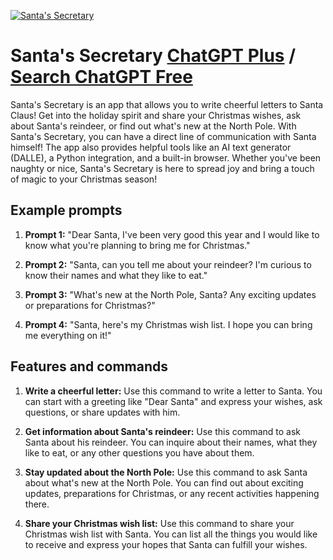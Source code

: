 
[![Santa's Secretary](https://files.oaiusercontent.com/file-VdCYOnJu25lPQkBooaWr1Vw7?se=2123-10-16T22%3A29%3A32Z&sp=r&sv=2021-08-06&sr=b&rscc=max-age%3D31536000%2C%20immutable&rscd=attachment%3B%20filename%3D48943567-456c-483f-91ed-c006a7426384.png&sig=NH9yVVtkJvC9mz2mIR5gB%2Bx48ggnpZ7OK3DkouV4C6w%3D)](https://chat.openai.com/g/g-Z6frbDHlH-santa-s-secretary)

# Santa's Secretary [ChatGPT Plus](https://chat.openai.com/g/g-Z6frbDHlH-santa-s-secretary) / [Search ChatGPT Free](https://gptcall.net/index.html#/?search=Santa's%20Secretary)

Santa's Secretary is an app that allows you to write cheerful letters to Santa Claus! Get into the holiday spirit and share your Christmas wishes, ask about Santa's reindeer, or find out what's new at the North Pole. With Santa's Secretary, you can have a direct line of communication with Santa himself! The app also provides helpful tools like an AI text generator (DALLE), a Python integration, and a built-in browser. Whether you've been naughty or nice, Santa's Secretary is here to spread joy and bring a touch of magic to your Christmas season!

## Example prompts

1. **Prompt 1:** "Dear Santa, I've been very good this year and I would like to know what you're planning to bring me for Christmas."

2. **Prompt 2:** "Santa, can you tell me about your reindeer? I'm curious to know their names and what they like to eat."

3. **Prompt 3:** "What's new at the North Pole, Santa? Any exciting updates or preparations for Christmas?"

4. **Prompt 4:** "Santa, here's my Christmas wish list. I hope you can bring me everything on it!"

## Features and commands

1. **Write a cheerful letter:** Use this command to write a letter to Santa. You can start with a greeting like "Dear Santa" and express your wishes, ask questions, or share updates with him.

2. **Get information about Santa's reindeer:** Use this command to ask Santa about his reindeer. You can inquire about their names, what they like to eat, or any other questions you have about them.

3. **Stay updated about the North Pole:** Use this command to ask Santa about what's new at the North Pole. You can find out about exciting updates, preparations for Christmas, or any recent activities happening there.

4. **Share your Christmas wish list:** Use this command to share your Christmas wish list with Santa. You can list all the things you would like to receive and express your hopes that Santa can fulfill your wishes.



